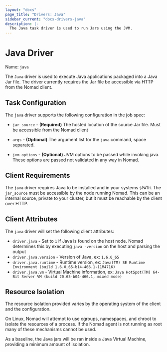 ```yaml
---
layout: "docs"
page_title: "Drivers: Java"
sidebar_current: "docs-drivers-java"
description: |-
  The Java task driver is used to run Jars using the JVM.
---
```


# Java Driver

Name: `java`

The `Java` driver is used to execute Java applications packaged into a Java Jar 
file. The driver currently requires the Jar file be accessible via
HTTP from the Nomad client. 

## Task Configuration

The `java` driver supports the following configuration in the job spec:

* `jar_source` - **(Required)** The hosted location of the source Jar file. Must be accessible
from the Nomad client

* `args` - **(Optional)** The argument list for the `java` command, space separated.

* `jvm_options` - **(Optional)** JVM options to be passed while invoking java. These options
  are passed not validated in any way in Nomad.

## Client Requirements

The `java` driver requires Java to be installed and in your systems `$PATH`.
The `jar_source` must be accessible by the node running Nomad. This can be an 
internal source, private to your cluster, but it must be reachable by the client 
over HTTP. 

## Client Attributes

The `java` driver will set the following client attributes:

* `driver.java` - Set to `1` if Java is found on the host node. Nomad determines
this by executing `java -version` on the host and parsing the output
* `driver.java.version` - Version of Java, ex: `1.6.0_65`
* `driver.java.runtime` - Runtime version, ex: `Java(TM) SE Runtime Environment (build 1.6.0_65-b14-466.1-11M4716)`
* `driver.java.vm` - Virtual Machine information, ex: `Java HotSpot(TM) 64-Bit Server VM (build 20.65-b04-466.1, mixed mode)`

## Resource Isolation

The resource isolation provided varies by the operating system of
the client and the configuration.

On Linux, Nomad will attempt to use cgroups, namespaces, and chroot
to isolate the resources of a process. If the Nomad agent is not
running as root many of these mechanisms cannot be used.

As a baseline, the Java jars will be ran inside a Java Virtual Machine,
providing a minimum amount of isolation.

